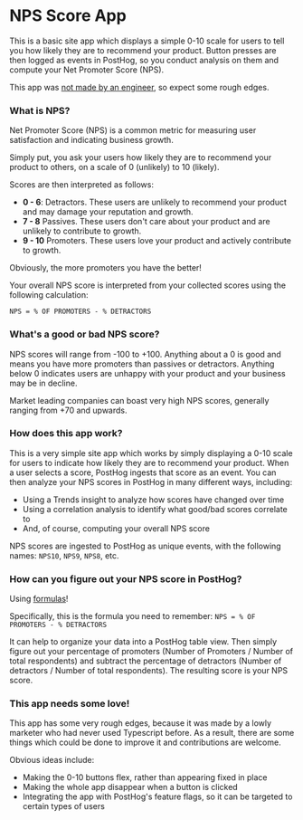 # NPS Score App

This is a basic site app which displays a simple 0-10 scale for users to tell you how likely they are to recommend your product. Button presses are then logged as events in PostHog, so you conduct analysis on them and compute your Net Promoter Score (NPS). 

This app was [not made by an engineer](https://posthog.com/handbook/company/team/joe-martin), so expect some rough edges. 

### What is NPS?

Net Promoter Score (NPS) is a common metric for measuring user satisfaction and indicating business growth. 

Simply put, you ask your users how likely they are to recommend your product to others, on a scale of 0 (unlikely) to 10 (likely). 

Scores are then interpreted as follows:

- **0 - 6**: Detractors. These users are unlikely to recommend your product and may damage your reputation and growth.
- **7 - 8** Passives. These users don't care about your product and are unlikely to contribute to growth.
- **9 - 10** Promoters. These users love your product and actively contribute to growth. 

Obviously, the more promoters you have the better!

Your overall NPS score is interpreted from your collected scores using the following calculation:

`NPS = % OF PROMOTERS - % DETRACTORS`

### What's a good or bad NPS score?

NPS scores will range from -100 to +100. Anything about a 0 is good and means you have more promoters than passives or detractors. Anything below 0 indicates users are unhappy with your product and your business may be in decline.

Market leading companies can boast very high NPS scores, generally ranging from +70 and upwards. 

### How does this app work?
This is a very simple site app which works by simply displaying a 0-10 scale for users to indicate how likely they are to recommend your product. When a user selects a score, PostHog ingests that score as an event. You can then analyze your NPS scores in PostHog in many different ways, including:

- Using a Trends insight to analyze how scores have changed over time
- Using a correlation analysis to identify what good/bad scores correlate to
- And, of course, computing your overall NPS score

NPS scores are ingested to PostHog as unique events, with the following names: `NPS10`, `NPS9`, `NPS8`, etc. 

### How can you figure out your NPS score in PostHog?
Using [formulas](https://posthog.com/docs/product-analytics/trends#using-formulas)!

Specifically, this is the formula you need to remember: `NPS = % OF PROMOTERS - % DETRACTORS`

It can help to organize your data into a PostHog table view. Then simply figure out your percentage of promoters (Number of Promoters / Number of total respondents) and subtract the percentage of detractors (Number of detractors / Number of total respondents). The resulting score is your NPS score. 

### This app needs some love!
This app has some very rough edges, because it was made by a lowly marketer who had never used Typescript before. As a result, there are some things which could be done to improve it and contributions are welcome. 

Obvious ideas include:

- Making the 0-10 buttons flex, rather than appearing fixed in place
- Making the whole app disappear when a button is clicked
- Integrating the app with PostHog's feature flags, so it can be targeted to certain types of users
